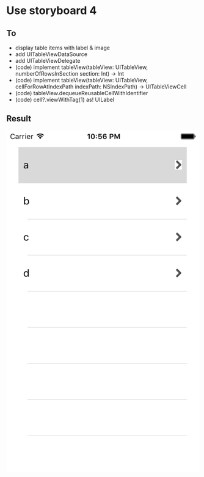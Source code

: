 # Use storyboard 4

## To
- display table items with label & image
- add UITableViewDataSource
- add UITableViewDelegate
- (code) implement tableView(tableView: UITableView, numberOfRowsInSection section: Int) -> Int
- (code) implement tableView(tableView: UITableView, cellForRowAtIndexPath indexPath: NSIndexPath) -> UITableViewCell
- (code) tableView.dequeueReusableCellWithIdentifier
- (code) cell?.viewWithTag(1) as! UILabel

## Result

![img](p1.png)

